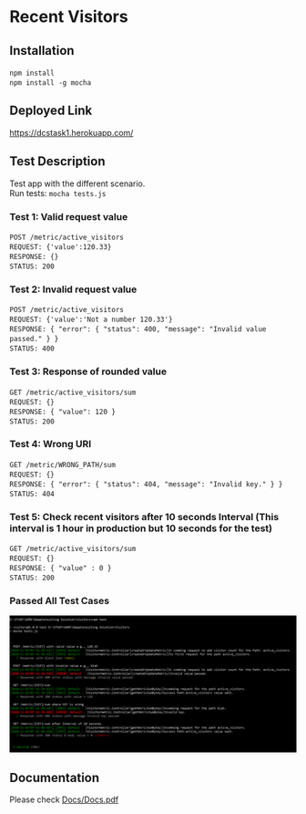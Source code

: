 # Recent Visitors

## Installation
`npm install`<br>
`npm install -g mocha`

## Deployed Link
https://dcstask1.herokuapp.com/

## Test Description
Test app with the different scenario.<br>
Run tests: `mocha tests.js`

### Test 1: Valid request value
`POST /metric/active_visitors`<br>
`REQUEST: {'value':120.33}`<br>
`RESPONSE: {}`<br>
`STATUS: 200`<br>

### Test 2: Invalid request value
`POST /metric/active_visitors`<br>
`REQUEST: {'value':'Not a number 120.33'}`<br>
`RESPONSE: { "error": { "status": 400, "message": "Invalid value passed." } }`<br>
`STATUS: 400`<br>

### Test 3: Response of rounded value
`GET /metric/active_visitors/sum`<br>
`REQUEST: {}`<br>
`RESPONSE: { "value": 120 }`<br>
`STATUS: 200`<br>

### Test 4: Wrong URI
`GET /metric/WRONG_PATH/sum`<br>
`REQUEST: {}`<br>
`RESPONSE: { "error": { "status": 404, "message": "Invalid key." } }`<br>
`STATUS: 404`<br>

### Test 5: Check recent visitors after 10 seconds Interval (This interval is 1 hour in production but 10 seconds for the test)
`GET /metric/active_visitors/sum`<br>
`REQUEST: {}`<br>
`RESPONSE: { "value" : 0 }`<br>
`STATUS: 200`<br>

### Passed All Test Cases
<img src="https://github.com/bhargavpatel431997/DCSTask1/blob/master/Docs/Five%20Test%20passed.png"/>


## Documentation
Please check <a href="https://github.com/bhargavpatel431997/DCSTask1/blob/master/Docs/Docs.pdf">Docs/Docs.pdf</a>
